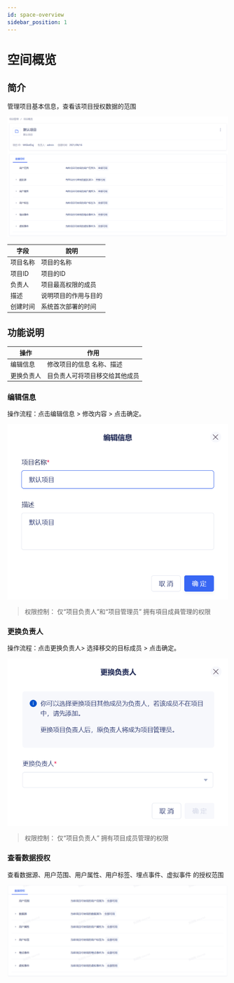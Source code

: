 ```yaml
---
id: space-overview
sidebar_position: 1
---
```


# 空间概览

## 简介[](#jian-jie)

管理项目基本信息，查看该项目授权数据的范围

![](/img/assets-M2qbZInaXgdm8kkNosp-MkGm8kzjtRvMfQasVTh-MkGpnHy5lH5iGjOLcVJimage.png)

| 字段  | 說明  |
| --- | --- |
| 项目名称 | 项目的名称 |
| 项目ID | 项目的ID |
| 负责人 | 项目最高权限的成员 |
| 描述  | 说明项目的作用与目的 |
| 创建时间 | 系统首次部署的时间 |

## 功能说明[](#gong-neng-shuo-ming)

| 操作  | 作用  |
| --- | --- |
| 编辑信息 | 修改项目的信息 名称、描述 |
| 更换负责人 | 目负责人可将项目移交给其他成员 |

### 编辑信息[](#bian-ji-xin-xi)

操作流程：点击编辑信息 > 修改内容 \> 点击确定。

![](/img/assets-M2qbZInaXgdm8kkNosp-MkGm8kzjtRvMfQasVTh-MkGsVzt6Gjn4cVPqPpcimage.png)

> 权限控制： 仅“项目负责人”和“项目管理员” 拥有項目成員管理的权限


### 更换负责人[](#geng-huan-fu-ze-ren)

操作流程：点击更换负责人> 选择移交的目标成员 \> 点击确定。

![](/img/assets-M2qbZInaXgdm8kkNosp-MkGm8kzjtRvMfQasVTh-MkGscaO6NM89fQSuwJbimage.png)

> 权限控制： 仅“项目负责人” 拥有项目成员管理的权限


### 查看数据授权[](#cha-kan-shu-ju-shou-quan)

查看数据源、用户范围、用户属性、用户标签、埋点事件、虚拟事件 的授权范围

![](/img/assets-M2qbZInaXgdm8kkNosp-MiWaA4aOi_xz7bGbqbR-MiWarvU3wM5sBQfQuLZimage.png)

